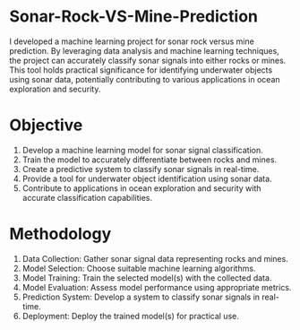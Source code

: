# Sonar-Rock-VS-Mine-Prediction

I developed a machine learning project for sonar rock versus mine prediction. By leveraging data analysis and machine learning techniques, the project can accurately classify sonar signals into either rocks or mines. This tool holds practical significance for identifying underwater objects using sonar data, potentially contributing to various applications in ocean exploration and security.

# Objective
1. Develop a machine learning model for sonar signal classification.
2. Train the model to accurately differentiate between rocks and mines.
3. Create a predictive system to classify sonar signals in real-time.
4. Provide a tool for underwater object identification using sonar data.
5. Contribute to applications in ocean exploration and security with accurate classification capabilities.

# Methodology 
1. Data Collection: Gather sonar signal data representing rocks and mines.
2. Model Selection: Choose suitable machine learning algorithms.
3. Model Training: Train the selected model(s) with the collected data.
4. Model Evaluation: Assess model performance using appropriate metrics.
5. Prediction System: Develop a system to classify sonar signals in real-time.
6. Deployment: Deploy the trained model(s) for practical use.
